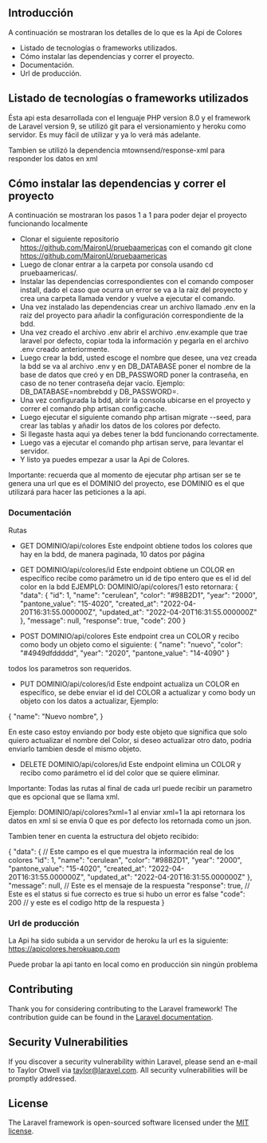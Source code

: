## Introducción

A continuación se mostraran los detalles de lo que es la Api de Colores

- Listado de tecnologías o frameworks utilizados.
- Cómo instalar las dependencias y correr el proyecto.
- Documentación.
- Url de producción.

## Listado de tecnologías o frameworks utilizados

Ésta api esta desarrollada con el lenguaje PHP version 8.0 y el framework de Laravel version 9, se utilizó git para el versionamiento y heroku como servidor. Es muy fácil de utilizar y ya lo verá más adelante.

Tambien se utilizó la dependencia mtownsend/response-xml para responder los datos en xml

## Cómo instalar las dependencias y correr el proyecto

A continuación se mostraran los pasos 1 a 1 para poder dejar el proyecto funcionando localmente

-  Clonar el siguiente repositorio https://github.com/MaironU/pruebaamericas con el comando git clone https://github.com/MaironU/pruebaamericas
- Luego de clonar entrar a la carpeta por consola usando cd pruebaamericas/.
- Instalar las dependencias correspondientes con el comando composer install, dado el caso que ocurra un error se va a la raiz del proyecto y crea una carpeta llamada vendor y vuelve a ejecutar el comando.
- Una vez instalado las dependencias crear un archivo llamado .env en la raiz del proyecto para añadir la configuración correspondiente de la bdd.
- Una vez creado el archivo .env abrir el archivo .env.example que trae laravel por defecto, copiar toda la información y pegarla en el archivo .env creado anteriormente.
- Luego crear la bdd, usted escoge el nombre que desee, una vez creada la bdd se va al archivo .env y en DB_DATABASE poner el nombre de la base de datos que creó y en DB_PASSWORD poner la contraseña, en caso de no tener contraseña dejar vacío. Ejemplo: DB_DATABASE=nombrebdd y DB_PASSWORD=.
- Una vez configurada la bdd, abrir la consola ubicarse en el proyecto y correr el comando php artisan config:cache.
- Luego ejecutar el siguiente comando php artisan migrate --seed, para crear las tablas y añadir los datos de los colores por defecto.
- Si llegaste hasta aqui ya debes tener la bdd funcionando correctamente.
- Luego vas a ejecutar el comando php artisan serve, para levantar el servidor.
- Y listo ya puedes empezar a usar la Api de Colores.

Importante: recuerda que al momento de ejecutar php artisan ser se te genera una url que es el DOMINIO del proyecto, ese DOMINIO es el que utilizará para hacer las peticiones a la api.

### Documentación

Rutas

- GET DOMINIO/api/colores Este endpoint obtiene todos los colores que hay en la bdd, de manera paginada, 10 datos por página

- GET DOMINIO/api/colores/id Este endpoint obtiene un COLOR en específico recibe como parámetro un id de tipo entero que es el id del color en la bdd EJEMPLO: DOMINIO/api/colores/1 esto retornara: 
{
    "data": {
        "id": 1,
        "name": "cerulean",
        "color": "#98B2D1",
        "year": "2000",
        "pantone_value": "15-4020",
        "created_at": "2022-04-20T16:31:55.000000Z",
        "updated_at": "2022-04-20T16:31:55.000000Z"
    },
    "message": null,
    "response": true,
    "code": 200
}

- POST DOMINIO/api/colores Este endpoint crea un COLOR y recibo como body un objeto como el siguiente: 
{
	"name": "nuevo",
	"color": "#4949dfddddd",
	"year": "2020",
	"pantone_value": "14-4090"
}

todos los parametros son requeridos.

- PUT DOMINIO/api/colores/id Este endpoint actualiza un COLOR en específico,  se debe enviar el id del COLOR a actualizar y como body un objeto con los datos a actualizar, Ejemplo:

{
	"name": "Nuevo nombre",
}

En este caso estoy enviando por body este objeto que significa que solo quiero actualizar el nombre del Color, si deseo actualizar otro dato, podria enviarlo tambien desde el mismo objeto.

- DELETE DOMINIO/api/colores/id Este endpoint elimina un COLOR y recibo como parámetro el id del color que se quiere eliminar.


Importante: Todas las rutas al final de cada url puede recibir un parametro que es opcional que se llama xml.

Ejemplo: DOMINIO/api/colores?xml=1 al enviar xml=1 la api retornara los datos en xml si se envia 0 que es por defecto los retornada como un json.

Tambien tener en cuenta la estructura del objeto recibido:

{
    "data": {  // Este campo es el que muestra la información real de los colores
        "id": 1,
        "name": "cerulean",
        "color": "#98B2D1",
        "year": "2000",
        "pantone_value": "15-4020",
        "created_at": "2022-04-20T16:31:55.000000Z",
        "updated_at": "2022-04-20T16:31:55.000000Z"
    },
    "message": null, // Este es el mensaje de la respuesta
    "response": true, // Este es el status si fue correcto es true si hubo un error es false
    "code": 200 // y este es el codigo http de la respuesta
}


### Url de producción

La Api ha sido subida a un servidor de heroku la url es la siguiente:
https://apicolores.herokuapp.com

Puede probar la api tanto en local como en producción sin ningún problema

## Contributing

Thank you for considering contributing to the Laravel framework! The contribution guide can be found in the [Laravel documentation](https://laravel.com/docs/contributions).

## Security Vulnerabilities

If you discover a security vulnerability within Laravel, please send an e-mail to Taylor Otwell via [taylor@laravel.com](mailto:taylor@laravel.com). All security vulnerabilities will be promptly addressed.

## License

The Laravel framework is open-sourced software licensed under the [MIT license](https://opensource.org/licenses/MIT).
